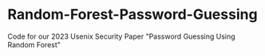# Random-Forest-Password-Guessing
Code for our 2023 Usenix Security Paper "Password Guessing Using Random Forest"
